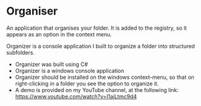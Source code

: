 # Organiser
An application that organises your folder. It is added to the registry, so it appears as an option in the context menu.

Organizer is a console application I built to organize a folder into structured subfolders.
*	Organizer was built using C#
*	Organizer is a windows console application
*	Organizer should be installed on the windows context-menu, so that on right-clicking in a folder you see the option to organize it.
*	A demo is provided on my YouTube channel, at the following link: https://www.youtube.com/watch?v=I1ajLtmc9d4
